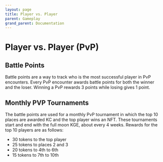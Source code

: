 ```yaml
---
layout: page
title: Player vs. Player
parent: Gameplay
grand_parent: Documentation
---
```

# Player vs. Player (PvP)

## Battle Points
Battle points are a way to track who is the most successful player in PvP
encounters. Every PvP encounter awards battle points for both the winner and
the loser. Winning a PvP rewards 3 points while losing gives 1 point. 

## Monthly PVP Tournaments
The battle points are used for a monthly PvP tournament in which the top 10
places are awarded KC and the top player wins an NFT. These tournaments start
and end with the full moon KGE, about every 4 weeks. Rewards for the top 10
players are as follows: 
- 30 tokens to the top player 
- 25 tokens to places 2 and 3 
- 20 tokens to 4th to 6th 
- 15 tokens to 7th to 10th
